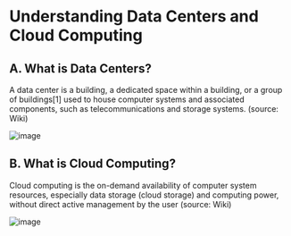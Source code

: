 # Understanding Data Centers and Cloud Computing

## A. What is Data Centers?

A data center is a building, a dedicated space within a building, or a group of buildings[1] used to house computer systems and associated components, such as telecommunications and storage systems. (source: Wiki)

![image](https://github.com/user-attachments/assets/d42b1246-328f-4df9-91b2-92e2550d9b99)

## B. What is Cloud Computing?

Cloud computing is the on-demand availability of computer system resources, especially data storage (cloud storage) and computing power, without direct active management by the user (source: Wiki)

![image](https://github.com/user-attachments/assets/c4de3467-b829-47bc-ad56-4fa10912a625)


